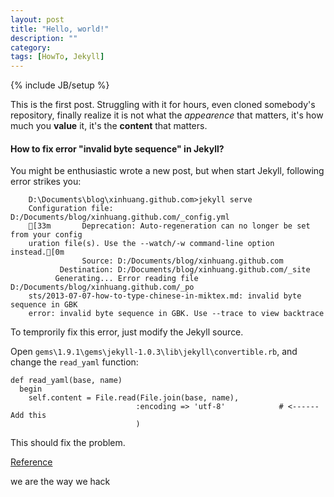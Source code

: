 ```yaml
---
layout: post
title: "Hello, world!"
description: ""
category:
tags: [HowTo, Jekyll]
---
```

{% include JB/setup %}

This is the first post. Struggling with it for hours, even cloned somebody's
repository, finally realize it is not what the *appearence* that matters, it's
how much you **value** it, it's the **content** that matters.

#### How to fix error "invalid byte sequence" in Jekyll?

You might be enthusiastic wrote a new post, but when start Jekyll, following
error strikes you:

```
	D:\Documents\blog\xinhuang.github.com>jekyll serve
	Configuration file: D:/Documents/blog/xinhuang.github.com/_config.yml
	[33m       Deprecation: Auto-regeneration can no longer be set from your config
	uration file(s). Use the --watch/-w command-line option instead.[0m
	            Source: D:/Documents/blog/xinhuang.github.com
	       Destination: D:/Documents/blog/xinhuang.github.com/_site
	      Generating... Error reading file D:/Documents/blog/xinhuang.github.com/_po
	sts/2013-07-07-how-to-type-chinese-in-miktex.md: invalid byte sequence in GBK
	error: invalid byte sequence in GBK. Use --trace to view backtrace
```

To temprorily fix this error, just modify the Jekyll source.

Open `gems\1.9.1\gems\jekyll-1.0.3\lib\jekyll\convertible.rb`, and change the
`read_yaml` function:

    def read_yaml(base, name)
      begin
        self.content = File.read(File.join(base, name),
                                :encoding => 'utf-8'            # <------Add this
                                )

This should fix the problem.

[Reference](http://liufeiyu.cn/github/2012/12/04/how-to-use-git-to-post-articles.html)

we are the way we hack
